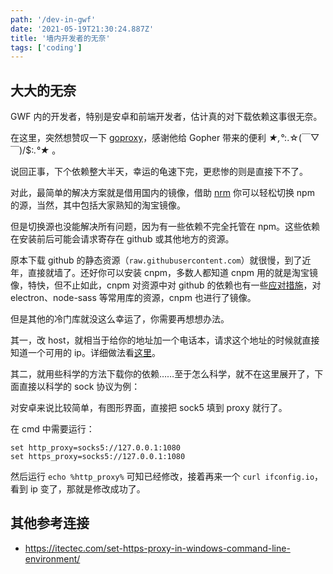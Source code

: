 ```yaml
---
path: '/dev-in-gwf'
date: '2021-05-19T21:30:24.887Z'
title: '墙内开发者的无奈'
tags: ['coding']
---
```


## 大大的无奈

GWF 内的开发者，特别是安卓和前端开发者，估计真的对下载依赖这事很无奈。

在这里，突然想赞叹一下 [goproxy](https://goproxy.cn/)，感谢他给 Gopher 带来的便利 *★,°*:.☆(￣▽￣)/$:*.°★* 。

说回正事，下个依赖整大半天，幸运的龟速下完，更悲惨的则是直接下不了。

对此，最简单的解决方案就是借用国内的镜像，借助 [nrm](https://www.npmjs.com/package/nrm) 你可以轻松切换 npm 的源，当然，其中包括大家熟知的淘宝镜像。

但是切换源也没能解决所有问题，因为有一些依赖不完全托管在 npm。这些依赖在安装前后可能会请求寄存在 github 或其他地方的资源。

原本下载 github 的静态资源（`raw.githubusercontent.com`）就很慢，到了近年，直接就墙了。还好你可以安装 cnpm，多数人都知道 cnpm 用的就是淘宝镜像，特快，但不止如此，cnpm 对资源中对 github 的依赖也有一些[应对措施](https://github.com/cnpm/cnpm/blob/bf5d886f1efd10fddbf33c078f0b659257f2195c/origin_npm.js#L88)，对 electron、node-sass 等常用库的资源，cnpm 也进行了镜像。

但是其他的冷门库就没这么幸运了，你需要再想想办法。

其一，改 host，就相当于给你的地址加一个电话本，请求这个地址的时候就直接知道一个可用的 ip。详细做法看[这里](https://zhuanlan.zhihu.com/p/107691233)。

其二，就用些科学的方法下载你的依赖……至于怎么科学，就不在这里展开了，下面直接以科学的 sock 协议为例：

对安卓来说比较简单，有图形界面，直接把 sock5 填到 proxy 就行了。

在 cmd 中需要运行：

```
set http_proxy=socks5://127.0.0.1:1080
set https_proxy=socks5://127.0.0.1:1080
```

然后运行 `echo %http_proxy%` 可知已经修改，接着再来一个 `curl ifconfig.io`，看到 ip 变了，那就是修改成功了。

## 其他参考连接

- https://itectec.com/set-https-proxy-in-windows-command-line-environment/